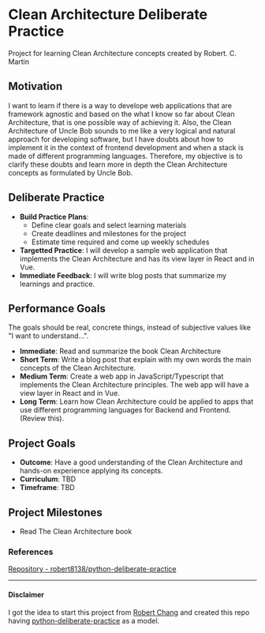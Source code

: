 # Clean Architecture Deliberate Practice

Project for learning Clean Architecture concepts created by Robert. C. Martin

## Motivation

I want to learn if there is a way to develope web applications that are framework agnostic and based on the what I know so far about Clean Architecture, that is one possible way of achieving it. Also, the Clean Architecture of Uncle Bob sounds to me like a very logical and natural approach for developing software, but I have doubts about how to implement it in the context of frontend development and when a stack is made of different programming languages. Therefore, my objective is to clarify these doubts and learn more in depth the Clean Architecture concepts as formulated by Uncle Bob.

## Deliberate Practice

- **Build Practice Plans**:
  - Define clear goals and select learning materials
  - Create deadlines and milestones for the project
  - Estimate time required and come up weekly schedules
- **Targetted Practice**: I will develop a sample web application that implements the Clean Architecture and has its view layer in React and in Vue.
- **Immediate Feedback**: I will write blog posts that summarize my learnings and practice.

## Performance Goals

The goals should be real, concrete things, instead of subjective values like "I want to understand...".

- **Immediate**: Read and summarize the book Clean Architecture
- **Short Term**: Write a blog post that explain with my own words the main concepts of the Clean Architecture.
- **Medium Term**: Create a web app in JavaScript/Typescript that implements the Clean Architecture principles. The web app will have a view layer in React and in Vue.
- **Long Term**: Learn how Clean Architecture could be applied to apps that use different programming languages for Backend and Frontend. (Review this).

## Project Goals

- **Outcome**: Have a good understanding of the Clean Architecture and hands-on experience applying its concepts.
- **Curriculum**: TBD
- **Timeframe**: TBD

## Project Milestones

- Read The Clean Architecture book

### References
[Repository - robert8138/python-deliberate-practice](https://github.com/robert8138/python-deliberate-practice)

---
#### Disclaimer

I got the idea to start this project from [Robert Chang](https://github.com/robert8138) and created this repo having [python-deliberate-practice](https://github.com/robert8138/python-deliberate-practice) as a model.